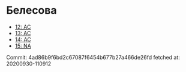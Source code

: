 # Белесова
- [12: AC](12.md)
- [13: AC](13.md)
- [14: AC](14.md)
- [15: NA](15.md)

Commit: 4ad86b9f6bd2c67087f6454b677b27a466de26fd
 fetched at: 20200930-110912
